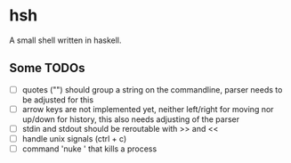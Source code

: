 # hsh
A small shell written in haskell.

## Some TODOs
- [ ] quotes ("") should group a string on the commandline, parser needs to be adjusted for this
- [ ] arrow keys are not implemented yet, neither left/right for moving nor up/down for history, this also needs adjusting of the parser
- [ ] stdin and stdout should be reroutable with >> and <<
- [ ] handle unix signals (ctrl + c)
- [ ] command 'nuke <pid>' that kills a process
